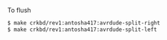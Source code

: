 To flush
```bash
$ make crkbd/rev1:antosha417:avrdude-split-right
$ make crkbd/rev1:antosha417:avrdude-split-left
```
